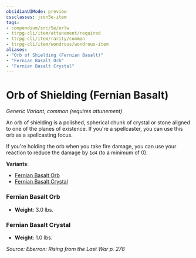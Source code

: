 ```yaml
---
obsidianUIMode: preview
cssclasses: json5e-item
tags:
- compendium/src/5e/erlw
- ttrpg-cli/item/attunement/required
- ttrpg-cli/item/rarity/common
- ttrpg-cli/item/wondrous/wondrous-item
aliases: 
- "Orb of Shielding (Fernian Basalt)"
- "Fernian Basalt Orb"
- "Fernian Basalt Crystal"
---
```

# Orb of Shielding (Fernian Basalt)
*Generic Variant, common (requires attunement)*  


An orb of shielding is a polished, spherical chunk of crystal or stone aligned to one of the planes of existence. If you're a spellcaster, you can use this orb as a spellcasting focus.

If you're holding the orb when you take fire damage, you can use your reaction to reduce the damage by `1d4` (to a minimum of 0).

**Variants**:
- [Fernian Basalt Orb](#Fernian%20Basalt%20Orb)
- [Fernian Basalt Crystal](#Fernian%20Basalt%20Crystal)

### Fernian Basalt Orb

- **Weight**: 3.0 lbs.

### Fernian Basalt Crystal

- **Weight**: 1.0 lbs.


*Source: Eberron: Rising from the Last War p. 278*